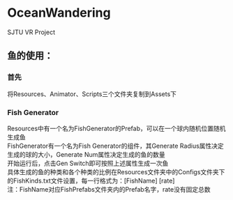 # OceanWandering
SJTU VR Project
## 鱼的使用：  
### 首先
将Resources、Animator、Scripts三个文件夹复制到Assets下  
### Fish Generator
Resources中有一个名为FishGenerator的Prefab，可以在一个球内随机位置随机生成鱼  
FishGenerator有一个名为Fish Generator的组件，其Generate Radius属性决定生成的球的大小，Generate Num属性决定生成的鱼的数量  
开始运行后，点击Gen Switch即可按照上述属性生成一次鱼  
具体生成的鱼的种类和各个种类的比例在Resources文件夹中的Configs文件夹下的FishKinds.txt文件设置，每一行格式为：[FishName] [rate]  
注：FishName对应FishPrefabs文件夹内的Prefab名字，rate没有固定总数  
